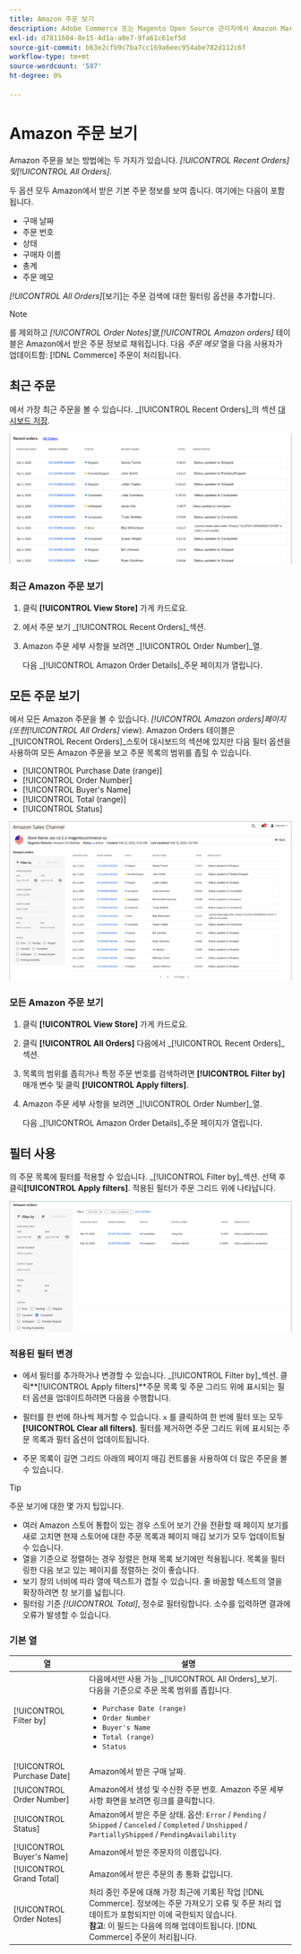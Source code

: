 ```yaml
---
title: Amazon 주문 보기
description: Adobe Commerce 또는 Magento Open Source 관리자에서 Amazon Marketplace 주문을 봅니다.
exl-id: d7811604-8e15-4d1a-a0e7-9fa61c61ef5d
source-git-commit: b63e2cfb9c7ba7cc169a6eec954abe782d112c6f
workflow-type: tm+mt
source-wordcount: '587'
ht-degree: 0%

---
```


# Amazon 주문 보기

Amazon 주문을 보는 방법에는 두 가지가 있습니다. _[!UICONTROL Recent Orders]_및_[!UICONTROL All Orders]_.

두 옵션 모두 Amazon에서 받은 기본 주문 정보를 보여 줍니다. 여기에는 다음이 포함됩니다.

- 구매 날짜
- 주문 번호
- 상태
- 구매자 이름
- 총계
- 주문 메모

_[!UICONTROL All Orders]_[보기]는 주문 검색에 대한 필터링 옵션을 추가합니다.

>[!NOTE]
>
>를 제외하고 _[!UICONTROL Order Notes]_열,_[!UICONTROL Amazon orders]_ 테이블은 Amazon에서 받은 주문 정보로 채워집니다. 다음 _주문 메모_ 열을 다음 사용자가 업데이트함: [!DNL Commerce] 주문이 처리됩니다.

## 최근 주문

에서 가장 최근 주문을 볼 수 있습니다. _[!UICONTROL Recent Orders]_의 섹션 [대시보드 저장](./amazon-store-dashboard.md).

![최근 주문](assets/amazon-recent-orders-imported.png)

### 최근 Amazon 주문 보기

1. 클릭 **[!UICONTROL View Store]** 가게 카드로요.

1. 에서 주문 보기 _[!UICONTROL Recent Orders]_섹션.

1. Amazon 주문 세부 사항을 보려면 _[!UICONTROL Order Number]_열.

   다음 _[!UICONTROL Amazon Order Details]_주문 페이지가 열립니다.

## 모든 주문 보기

에서 모든 Amazon 주문을 볼 수 있습니다. _[!UICONTROL Amazon orders]_페이지(또한_[!UICONTROL All Orders]_ view). Amazon Orders 테이블은 _[!UICONTROL Recent Orders]_스토어 대시보드의 섹션에 있지만 다음 필터 옵션을 사용하여 모든 Amazon 주문을 보고 주문 목록의 범위를 좁힐 수 있습니다.

- [!UICONTROL Purchase Date (range)]
- [!UICONTROL Order Number]
- [!UICONTROL Buyer's Name]
- [!UICONTROL Total (range)]
- [!UICONTROL Status]

![Amazon 주문](assets/amazon-orders-list-all.png)

### 모든 Amazon 주문 보기

1. 클릭 **[!UICONTROL View Store]** 가게 카드로요.

1. 클릭 **[!UICONTROL All Orders]** 다음에서 _[!UICONTROL Recent Orders]_섹션.

1. 목록의 범위를 좁히거나 특정 주문 번호를 검색하려면 **[!UICONTROL Filter by]** 매개 변수 및 클릭 **[!UICONTROL Apply filters]**.

1. Amazon 주문 세부 사항을 보려면 _[!UICONTROL Order Number]_열.

   다음 _[!UICONTROL Amazon Order Details]_주문 페이지가 열립니다.

## 필터 사용

의 주문 목록에 필터를 적용할 수 있습니다. _[!UICONTROL Filter by]_섹션. 선택 후 클릭&#x200B;**[!UICONTROL Apply filters]**. 적용된 필터가 주문 그리드 위에 나타납니다.

![Amazon 주문 보기 필터](assets/amazon-orders-filter-view.png)

### 적용된 필터 변경

- 에서 필터를 추가하거나 변경할 수 있습니다. _[!UICONTROL Filter by]_섹션. 클릭&#x200B;**[!UICONTROL Apply filters]**주문 목록 및 주문 그리드 위에 표시되는 필터 옵션을 업데이트하려면 다음을 수행합니다.

- 필터를 한 번에 하나씩 제거할 수 있습니다. `x` 를 클릭하여 한 번에 필터 또는 모두 **[!UICONTROL Clear all filters]**. 필터를 제거하면 주문 그리드 위에 표시되는 주문 목록과 필터 옵션이 업데이트됩니다.

- 주문 목록이 길면 그리드 아래의 페이지 매김 컨트롤을 사용하여 더 많은 주문을 볼 수 있습니다.

>[!TIP]
>
>주문 보기에 대한 몇 가지 팁입니다.
>
>- 여러 Amazon 스토어 통합이 있는 경우 스토어 보기 간을 전환할 때 페이지 보기를 새로 고치면 현재 스토어에 대한 주문 목록과 페이지 매김 보기가 모두 업데이트될 수 있습니다.
>- 열을 기준으로 정렬하는 경우 정렬은 현재 목록 보기에만 적용됩니다. 목록을 필터링한 다음 보고 있는 페이지를 정렬하는 것이 좋습니다.
>- 보기 창의 너비에 따라 열에 텍스트가 겹칠 수 있습니다. 줄 바꿈할 텍스트의 열을 확장하려면 창 보기를 넓힙니다.
>- 필터링 기준 _[!UICONTROL Total]_, 정수로 필터링합니다. 소수를 입력하면 결과에 오류가 발생할 수 있습니다.


### 기본 열

| 열 | 설명 |
|---|---|
| [!UICONTROL Filter by] | 다음에서만 사용 가능 _[!UICONTROL All Orders]_보기.<br>다음을 기준으로 주문 목록 범위를 좁힙니다.<ul><li>`Purchase Date (range)`</li><li>`Order Number`</li><li>`Buyer's Name`</li><li>`Total (range)`</li><li>`Status`</li></ul> |
| [!UICONTROL Purchase Date] | Amazon에서 받은 구매 날짜. |
| [!UICONTROL Order Number] | Amazon에서 생성 및 수신한 주문 번호. Amazon 주문 세부 사항 화면을 보려면 링크를 클릭합니다. |
| [!UICONTROL Status] | Amazon에서 받은 주문 상태. 옵션: `Error` / `Pending` / `Shipped` / `Canceled` / `Completed` / `Unshipped` / `PartiallyShipped` / `PendingAvailability` |
| [!UICONTROL Buyer's Name] | Amazon에서 받은 주문자의 이름입니다. |
| [!UICONTROL Grand Total] | Amazon에서 받은 주문의 총 통화 값입니다. |
| [!UICONTROL Order Notes] | 처리 중인 주문에 대해 가장 최근에 기록된 작업 [!DNL Commerce]. 정보에는 주문 가져오기 오류 및 주문 처리 업데이트가 포함되지만 이에 국한되지 않습니다.<br>**참고**: 이 필드는 다음에 의해 업데이트됩니다. [!DNL Commerce] 주문이 처리됩니다. |
